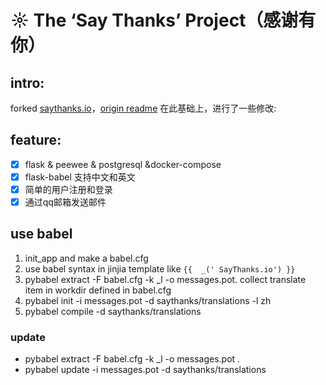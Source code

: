 # ☼  The ‘Say Thanks’ Project（感谢有你）

## intro:

forked [saythanks.io](https://github.com/kennethreitz/saythanks.io)，[origin readme](/readme_base.md)
 在此基础上，进行了一些修改:

## feature:

- [x] flask & peewee & postgresql &docker-compose
- [x] flask-babel 支持中文和英文
- [x] 简单的用户注册和登录
- [x] 通过qq邮箱发送邮件

## use babel

1. init_app and  make a babel.cfg
2. use babel syntax in jinjia template like `{{  _(' SayThanks.io') }}`
3. pybabel extract -F babel.cfg -k _l -o messages.pot.
collect translate item in workdir defined in babel.cfg
4. pybabel init -i messages.pot -d saythanks/translations -l zh
5. pybabel compile -d saythanks/translations

### update

- pybabel extract -F babel.cfg -k _l -o messages.pot .
- pybabel update -i messages.pot -d saythanks/translations

